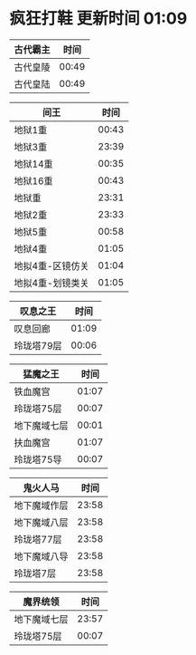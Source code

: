 # 疯狂打鞋 更新时间 01:09

| 古代霸主   | 时间    |
|--------|-------|
| 古代皇陵 | 00:49 |
| 古代皇陆 | 00:49 |

| 间王   | 时间    |
|--------|-------|
| 地狱1重 | 00:43 |
| 地狱3重 | 23:39 |
| 地狱14重 | 00:35 |
| 地狱16重 | 00:43 |
| 地狱重 | 23:31 |
| 地狱2重 | 23:33 |
| 地狱5重 | 00:58 |
| 地狱4重 | 01:05 |
| 地拟4重-区镜仿关 | 01:04 |
| 地拟4重-划镜类关 | 01:05 |

| 叹息之王   | 时间    |
|--------|-------|
| 叹息回廊 | 01:09 |
| 玲珑塔79层 | 00:06 |

| 猛魔之王   | 时间    |
|--------|-------|
| 铁血魔宫 | 01:07 |
| 玲珑塔75层 | 00:07 |
| 地下魔域七层 | 00:01 |
| 扶血魔宫 | 01:07 |
| 玲珑塔75导 | 00:07 |

| 鬼火人马   | 时间    |
|--------|-------|
| 地下魔域作层 | 23:58 |
| 地下魔域八层 | 23:58 |
| 玲珑塔77层 | 23:58 |
| 地下魔域八导 | 23:58 |
| 玲珑塔7层 | 23:58 |

| 魔界统领   | 时间    |
|--------|-------|
| 地下魔域七层 | 23:57 |
| 玲珑塔75层 | 00:07 |